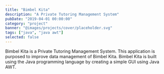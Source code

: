```yaml
---
title: "Bimbel Kita"
description: "A Private Tutoring Management System"
pubDate: "2019-04-01 00:00:00"
category: "project"
banner: "@images/projects/cover/placeholder.svg"
tags: ["java", "java awt"]
selected: false
---
```


Bimbel Kita is a Private Tutoring Management System. This application is purposed to improve data management of Bimbel Kita. Bimbel Kita is built using the Java programming language by creating a simple GUI using Java AWT.

